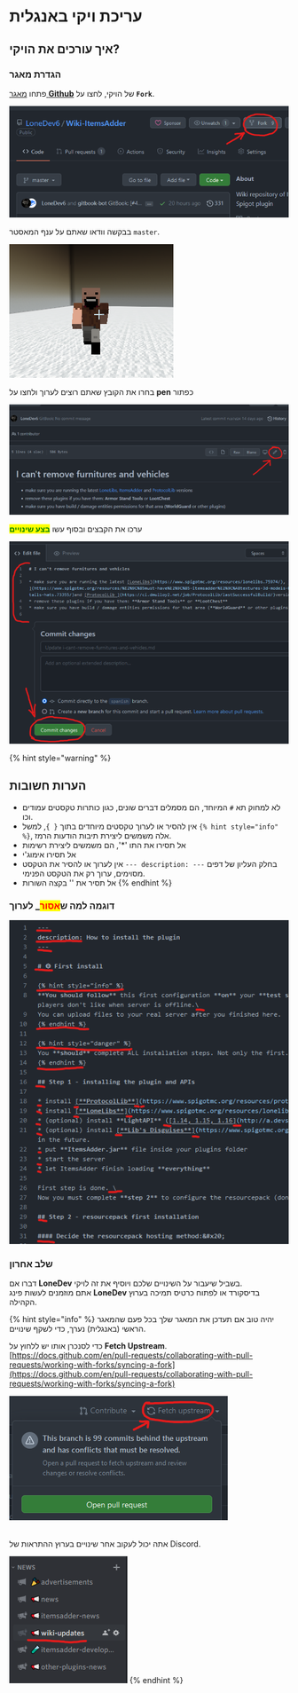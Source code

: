 # עריכת ויקי באנגלית

## איך עורכים את הויקי?

### הגדרת מאגר

פתחו [מאגר **Github**](https://github.com/LoneDev6/Wiki-ItemsAdder) של הויקי, לחצו על **`Fork`**.&#x20;

![](<../.gitbook/assets/image (163).png>)

בבקשה וודאו שאתם על ענף המאסטר `master`.

![](<../.gitbook/assets/image (74).png>)

בחרו את הקובץ שאתם רוצים לערוך ולחצו על **pen** כפתור

![](<../.gitbook/assets/image (93).png>)

ערכו את הקבצים ובסוף עשו <mark style="color:green;">**בצע שינויים**</mark>

![](<../.gitbook/assets/image (87).png>)

{% hint style="warning" %}
## הערות חשובות

* לא למחוק תא `#` המיוחד, הם מסמלים דברים שונים, כגון כותרות טקסטים עמודים וכו.
* אין להסיר או לערוך טקסטים מיוחדים בתוך `{ }`, למשל `{% hint style="info" %}`, אלה משמשים ליצירת תיבות הודעות הרמז.
* אל תסירו את התו '*', הם משמשים ליצירת רשימות
* אל תסירו אימוג'י
* אין לערוך או להסיר את הטקסט `--- description: ---` בחלק העליון של דפים מסוימים, ערוך רק את הטקסט הפנימי.
* אל תסיר את '\' בקצה השורות
{% endhint %}

### דוגמה למה ש<mark style="color:red;">אסור</mark>_ לערוך

![](<../.gitbook/assets/image (123).png>)

### שלב אחרון

 דברו אם **LoneDev** בשביל שיעבור על השינויים שלכם ויוסיף את זה לויקי.\
אתם מוזמנים לעשות פינג **LoneDev** בדיסקורד או לפתוח כרטיס תמיכה בערוץ הקהילה.

{% hint style="info" %}
יהיה טוב אם תעדכן את המאגר שלך בכל פעם שהמאגר הראשי (באנגלית) נערך, כדי לשקף שינויים.

כדי לסנכרן אותו יש ללחוץ על **Fetch Upstream**.\
[https://docs.github.com/en/pull-requests/collaborating-with-pull-requests/working-with-forks/syncing-a-fork](https://docs.github.com/en/pull-requests/collaborating-with-pull-requests/working-with-forks/syncing-a-fork)

![](<../.gitbook/assets/image (140).png>)

\
אתה יכול לעקוב אחר שינויים בערוץ ההתראות של Discord.

![](<../.gitbook/assets/image (102).png>)
{% endhint %}
